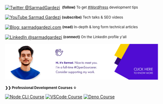 <div align="left">
    <p><a href="https://twitter.com/SarmadGardezi/"><img alt="Twitter @SarmadGardezi" align="center" src="https://img.shields.io/twitter/follow/sarmadgardezi?label=SarmadGardezi&style=social" /></a>&nbsp;<small> <strong>(follow)</strong> To get <a href="https://twitter.com/search?q=(%23wordpress)%20(from%3Asarmadgardezi)&src=typed_query">#WordPress</a> development tips</small></p>
    <p><a href="https://www.youtube.com/c/sarmadgardezi"><img alt="YouTube Sarmad Gardezi" align="center" src="https://img.shields.io/badge/YOUTUBE-gray.svg?colorA=6A788D&colorB=6A788D&style=for-the-badge" /></a>&nbsp;<small><strong>(subscribe)</strong> Tech talks & SEO videos</small></p>
    <p><a href="https://sarmadgardezi.com/"><img alt="Blog: sarmadgardezi.com" align="center" src="https://img.shields.io/badge/-MY%20BLOG-gray.svg?colorA=6A788D&colorB=6A788D&style=for-the-badge" /></a>&nbsp;<small><strong>(read)</strong> In-depth & long form technical articles</small></p>
    <p><a href="https://www.linkedin.com/in/sarmadgardezi/"><img alt="LinkedIn @sarmadgardezi" align="center" src="https://img.shields.io/badge/LINKEDIN-gray.svg?colorA=6A788D&colorB=6A788D&style=for-the-badge" /></a>&nbsp;<small><strong>(connect)</strong> On the LinkedIn profile y'all</small></p>
</div>

[![Sponsor Sarmad](https://github.com/SarmadGardezi/Sponsor/blob/master/sponsor.png)][s]

<small><strong>❯❯ Professional Development Courses ↓</strong></small>

[![Node CLI Course](https://img.shields.io/badge/LEARN-Node%20CLI%20Automation%20%E2%86%92-gray.svg?colorA=61c265&colorB=4CAF50&style=for-the-badge)][n] [![VSCode Course](https://img.shields.io/badge/LEARN-VSCode%20Power%20User%20%E2%86%92-gray.svg?colorA=655BE1&colorB=4F44D6&style=for-the-badge)][v] [![Deno Course](https://img.shields.io/badge/LEARN-Deno%20(free)%20%E2%86%92-gray.svg?colorA=6B999F&colorB=6A788D&style=for-the-badge)][d]

[s]: https://github.com/sarmadgardezi/sponsor
[n]: https://NodeCLI.com?utm_source=github&utm_medium=referral&utm_campaign=profile
[v]: https://VSCode.pro?utm_source=github&utm_medium=referral&utm_campaign=profile
[d]: https://DenoBeginner.com?utm_source=github&utm_medium=referral&utm_campaign=profile
[g]: https://github.com/sarmadgardezi

